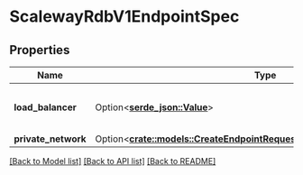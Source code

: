# ScalewayRdbV1EndpointSpec

## Properties

Name | Type | Description | Notes
------------ | ------------- | ------------- | -------------
**load_balancer** | Option<[**serde_json::Value**](.md)> | Load balancer endpoint specifications | [optional]
**private_network** | Option<[**crate::models::CreateEndpointRequestEndpointSpecPrivateNetwork**](CreateEndpoint_request_endpoint_spec_private_network.md)> |  | [optional]

[[Back to Model list]](../README.md#documentation-for-models) [[Back to API list]](../README.md#documentation-for-api-endpoints) [[Back to README]](../README.md)


